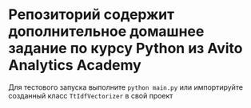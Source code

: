 # Репозиторий содержит дополнительное домашнее задание по курсу Python из Avito Analytics Academy 

Для тестового запуска выполните `python main.py` или импортируйте созданный класс `TtIdfVectorizer` в свой проект
